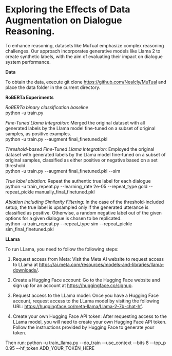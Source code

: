 # Exploring the Effects of Data Augmentation on Dialogue Reasoning. 


To enhance reasoning, datasets like MuTual emphasize complex reasoning challenges. Our approach incorporates generative models like Llama 2 to create synthetic labels, with the aim of evaluating their impact on dialogue system performance.

**Data**

To obtain the data, execute git clone https://github.com/Nealcly/MuTual and place the data folder in the current directory.

**RoBERTa Experiments**

*RoBERTa binary classification baseline*\
python -u train.py

*Fine-Tuned Llama Integration:* Merged the original dataset with all generated labels by the Llama model fine-tuned on a subset of original samples, as positive examples.\
python -u train.py --augment final_finetuned.pkl

*Threshold-based Fine-Tuned Llama Integration:* Employed the original dataset with generated labels by the Llama model fine-tuned on a subset of original samples, classified as either positive or negative based on a set threshold.\
python -u train.py --augment final_finetuned.pkl --sim

*True label ablation:* Repeat the authentic true label for each dialogue \
python -u train_repeat.py --learning_rate 2e-05 --repeat_type gold --repeat_pickle manually_final_finetuned.pkl

*Ablation including Similarity Filtering:* In the case of the threshold-included setup, the true label is upsampled only if the generated utterance is classified as positive. Otherwise, a random negative label out of the given options for a given dialogue is chosen to be replicated.\
python -u train_repeat.py --repeat_type sim --repeat_pickle sim_final_finetuned.pkl

**LLama**

To run LLama, you need to follow the following steps:
1. Request access from Meta: Visit the Meta AI website to request access to LLama at https://ai.meta.com/resources/models-and-libraries/llama-downloads/.

2. Create a Hugging Face account: Go to the Hugging Face website and sign up for an account at https://huggingface.co/signup.

3. Request access to the LLama model: Once you have a Hugging Face account, request access to the LLama model by visiting the following URL: https://huggingface.co/meta-llama/Llama-2-7b-chat-hf.

4. Create your own Hugging Face API token: After requesting access to the LLama model, you will need to create your own Hugging Face API token. Follow the instructions provided by Hugging Face to generate your token.

Then run:
python -u train_llama.py --do_train --use_context --bits 8 --top_p 0.95 --hf_token ADD_YOUR_TOKEN_HERE



